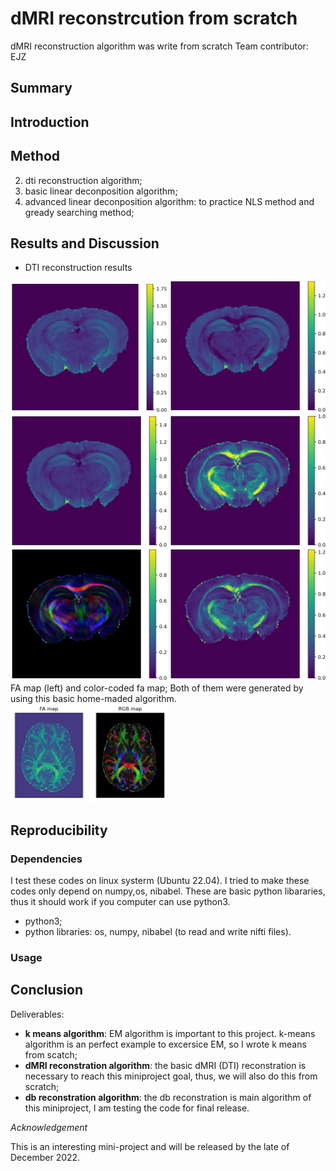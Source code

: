 # dMRI reconstrcution from scratch
dMRI reconstruction algorithm was write from scratch
Team contributor: EJZ



## Summary


## Introduction

## Method
2. dti reconstruction algorithm;
3. basic linear deconposition algorithm;
4. advanced linear deconposition algorithm: to practice NLS method and gready searching method;




## Results and Discussion
* DTI reconstruction results
<div align="left">
    <img src="./image/dti_reconstruction_test_ad.png" width="250"  alt="1" title="ad map">
    <img src="./image/dti_reconstruction_test_rd.png" width="250"  alt="1" title="rd map">
    <img src="./image/dti_reconstruction_test_md.png" width="250"  alt="1" title="md map">
	<img src="./image/dti_reconstruction_test_fa.png" width="250"  alt="1" title="fa map">
    <img src="./image/dti_reconstruction_test_rgb.png" width="250" alt="1" title="color coded fa map">
    <img src="./image/dti_reconstruction_test_dwi0.png" width="250"  alt="1" title="b0 map">
</div>
FA map (left) and color-coded fa map; Both of them were generated by using this basic home-maded algorithm.
<div align="left">
    <img src="./image/output_rgb.png" width="250"  alt="1" title="fa and rgb map">
</div>


## Reproducibility

### Dependencies
I test these codes on linux systerm (Ubuntu 22.04). I tried to make these codes only depend on numpy,os, nibabel. These are basic python libararies, thus it should work if you computer can use python3.

* python3;
* python libraries: os, numpy, nibabel (to read and write nifti files).
### Usage


## Conclusion

Deliverables:
* **k means algorithm**: EM algorithm is important to this project. k-means algorithm is an perfect example
    to excersice EM, so I wrote k means from scatch;
* **dMRI reconstration algorithm**: the basic dMRI (DTI) reconstration is necessary to reach this miniproject goal, thus, we will also do this from scratch;
* **db reconstration algorithm**: the db reconstration is main algorithm of this miniproject, I am testing the code for final release.

*Acknowledgement*

This is an interesting mini-project and will be released by the late of December 2022.